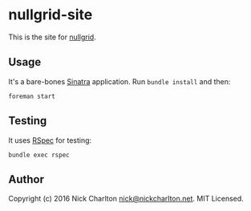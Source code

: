 # nullgrid-site

This is the site for [nullgrid][].

## Usage

It's a bare-bones [Sinatra][] application. Run `bundle install` and
then:

```
foreman start
```

## Testing

It uses [RSpec][] for testing:

```
bundle exec rspec
```

## Author

Copyright (c) 2016 Nick Charlton <nick@nickcharlton.net>. MIT Licensed.

[nullgrid]: https://nullgrid.net
[Sinatra]: http://www.sinatrarb.com
[RSpec]: http://rspec.info
